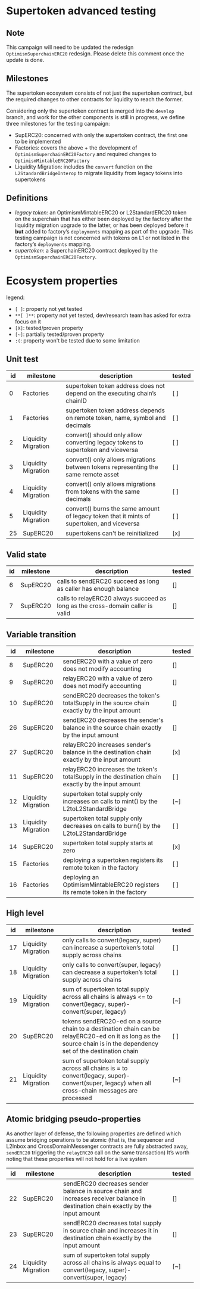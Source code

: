 # Supertoken advanced testing

## Note

This campaign will need to be updated the redesign `OptimismSuperchainERC20` redesign. Please delete this comment once the update is done.

## Milestones

The supertoken ecosystem consists of not just the supertoken contract, but the required changes to other contracts for liquidity to reach the former.

Considering only the supertoken contract is merged into the `develop` branch, and work for the other components is still in progress, we define three milestones for the testing campaign:

- SupERC20: concerned with only the supertoken contract, the first one to be implemented
- Factories: covers the above + the development of `OptimismSuperchainERC20Factory` and required changes to `OptimismMintableERC20Factory`
- Liquidity Migration: includes the `convert` function on the `L2StandardBridgeInterop` to migrate liquidity from legacy tokens into supertokens

## Definitions

- _legacy token:_ an OptimismMintableERC20 or L2StandardERC20 token on the superchain that has either been deployed by the factory after the liquidity migration upgrade to the latter, or has been deployed before it **but** added to factory’s `deployments` mapping as part of the upgrade. This testing campaign is not concerned with tokens on L1 or not listed in the factory’s `deployments` mapping.
- _supertoken:_ a SuperchainERC20 contract deployed by the `OptimismSuperchainERC20Factory`.

# Ecosystem properties

legend:

- `[ ]`: property not yet tested
- `**[ ]**`: property not yet tested, dev/research team has asked for extra focus on it
- `[X]`: tested/proven property
- `[~]`: partially tested/proven property
- `:(`: property won't be tested due to some limitation

## Unit test

| id  | milestone           | description                                                                                | tested |
| --- | ------------------- | ------------------------------------------------------------------------------------------ | ------ |
| 0   | Factories           | supertoken token address does not depend on the executing chain’s chainID                  | [ ]    |
| 1   | Factories           | supertoken token address depends on remote token, name, symbol and decimals                | [ ]    |
| 2   | Liquidity Migration | convert() should only allow converting legacy tokens to supertoken and viceversa           | [ ]    |
| 3   | Liquidity Migration | convert() only allows migrations between tokens representing the same remote asset         | [ ]    |
| 4   | Liquidity Migration | convert() only allows migrations from tokens with the same decimals                        | [ ]    |
| 5   | Liquidity Migration | convert() burns the same amount of legacy token that it mints of supertoken, and viceversa | [ ]    |
| 25  | SupERC20            | supertokens can't be reinitialized                                                         | [x]    |

## Valid state

| id  | milestone | description                                                                    | tested |
| --- | --------- | ------------------------------------------------------------------------------ | ------ |
| 6   | SupERC20  | calls to sendERC20 succeed as long as caller has enough balance                | []     |
| 7   | SupERC20  | calls to relayERC20 always succeed as long as the cross-domain caller is valid | []     |

## Variable transition

| id  | milestone           | description                                                                                       | tested |
| --- | ------------------- | ------------------------------------------------------------------------------------------------- | ------ |
| 8   | SupERC20            | sendERC20 with a value of zero does not modify accounting                                         | []     |
| 9   | SupERC20            | relayERC20 with a value of zero does not modify accounting                                        | []     |
| 10  | SupERC20            | sendERC20 decreases the token's totalSupply in the source chain exactly by the input amount       | []     |
| 26  | SupERC20            | sendERC20 decreases the sender's balance in the source chain exactly by the input amount          | []     |
| 27  | SupERC20            | relayERC20 increases sender's balance in the destination chain exactly by the input amount        | [x]    |
| 11  | SupERC20            | relayERC20 increases the token's totalSupply in the destination chain exactly by the input amount | [ ]    |
| 12  | Liquidity Migration | supertoken total supply only increases on calls to mint() by the L2toL2StandardBridge             | [~]    |
| 13  | Liquidity Migration | supertoken total supply only decreases on calls to burn() by the L2toL2StandardBridge             | [ ]    |
| 14  | SupERC20            | supertoken total supply starts at zero                                                            | [x]    |
| 15  | Factories           | deploying a supertoken registers its remote token in the factory                                  | [ ]    |
| 16  | Factories           | deploying an OptimismMintableERC20 registers its remote token in the factory                      | [ ]    |

## High level

| id  | milestone           | description                                                                                                                                                           | tested |
| --- | ------------------- | --------------------------------------------------------------------------------------------------------------------------------------------------------------------- | ------ |
| 17  | Liquidity Migration | only calls to convert(legacy, super) can increase a supertoken’s total supply across chains                                                                           | [ ]    |
| 18  | Liquidity Migration | only calls to convert(super, legacy) can decrease a supertoken’s total supply across chains                                                                           | [ ]    |
| 19  | Liquidity Migration | sum of supertoken total supply across all chains is always <= to convert(legacy, super)- convert(super, legacy)                                                       | [~]    |
| 20  | SupERC20            | tokens sendERC20-ed on a source chain to a destination chain can be relayERC20-ed on it as long as the source chain is in the dependency set of the destination chain | [ ]    |
| 21  | Liquidity Migration | sum of supertoken total supply across all chains is = to convert(legacy, super)- convert(super, legacy) when all cross-chain messages are processed                   | [~]    |

## Atomic bridging pseudo-properties

As another layer of defense, the following properties are defined which assume bridging operations to be atomic (that is, the sequencer and L2Inbox and CrossDomainMessenger contracts are fully abstracted away, `sendERC20` triggering the `relayERC20` call on the same transaction)
It’s worth noting that these properties will not hold for a live system

| id  | milestone           | description                                                                                                                        | tested |
| --- | ------------------- | ---------------------------------------------------------------------------------------------------------------------------------- | ------ |
| 22  | SupERC20            | sendERC20 decreases sender balance in source chain and increases receiver balance in destination chain exactly by the input amount | []     |
| 23  | SupERC20            | sendERC20 decreases total supply in source chain and increases it in destination chain exactly by the input amount                 | []     |
| 24  | Liquidity Migration | sum of supertoken total supply across all chains is always equal to convert(legacy, super)- convert(super, legacy)                 | [~]    |
